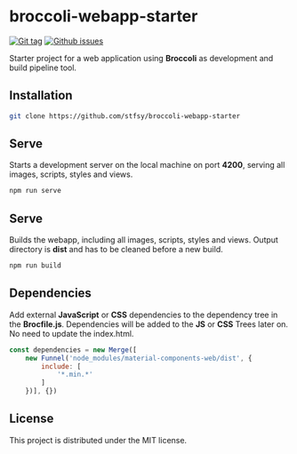# broccoli-webapp-starter

[![Git tag](https://img.shields.io/github/tag/stfsy/broccoli-webapp-starter.svg)](https://github.com/stfsy/broccoli-webapp-starter/releases)
[![Github issues](https://img.shields.io/github/issues/stfsy/broccoli-webapp-starter.svg)](https://github.com/stfsy/broccoli-webapp-starter/issues)

Starter project for a web application using **Broccoli** as development and build pipeline tool.

## Installation

```bash
git clone https://github.com/stfsy/broccoli-webapp-starter
```

## Serve

Starts a development server on the local machine on port **4200**, serving all images, scripts, styles and views. 

```bash
npm run serve
```

## Serve

Builds the webapp, including all images, scripts, styles and views. Output directory is **dist** and has to be cleaned before a new build.

```bash
npm run build
```

## Dependencies

Add external **JavaScript** or **CSS** dependencies to the dependency tree in the **Brocfile.js**. Dependencies will be added to the **JS** or **CSS** Trees later on. No need to update the index.html.

```javascript
const dependencies = new Merge([
    new Funnel('node_modules/material-components-web/dist', {
        include: [
            '*.min.*'
        ]
    })], {})
```

## License

This project is distributed under the MIT license.